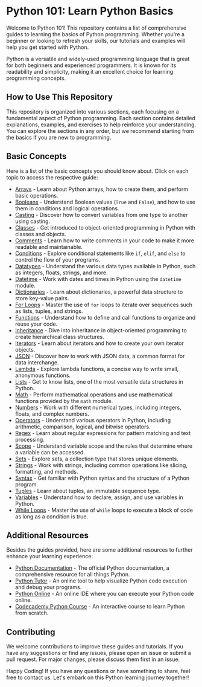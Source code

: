# Python 101: Learn Python Basics

Welcome to Python 101! This repository contains a list of comprehensive guides to learning the basics of Python programming. Whether you're a beginner or looking to refresh your skills, our tutorials and examples will help you get started with Python.

Python is a versatile and widely-used programming language that is great for both beginners and experienced programmers. It is known for its readability and simplicity, making it an excellent choice for learning programming concepts.

## How to Use This Repository

This repository is organized into various sections, each focusing on a fundamental aspect of Python programming. Each section contains detailed explanations, examples, and exercises to help reinforce your understanding. You can explore the sections in any order, but we recommend starting from the basics if you are new to programming.

## Basic Concepts

Here is a list of the basic concepts you should know about. Click on each topic to access the respective guide:

* [Arrays](https://github.com/python-online/python-101/tree/main/arrays) - Learn about Python arrays, how to create them, and perform basic operations.
* [Booleans](https://github.com/python-online/python-101/tree/main/booleans) - Understand Boolean values (`True` and `False`), and how to use them in conditions and logical operations.
* [Casting](https://github.com/python-online/python-101/tree/main/casting) - Discover how to convert variables from one type to another using casting.
* [Classes](https://github.com/python-online/python-101/tree/main/classes) - Get introduced to object-oriented programming in Python with classes and objects.
* [Comments](https://github.com/python-online/python-101/tree/main/comments) - Learn how to write comments in your code to make it more readable and maintainable.
* [Conditions](https://github.com/python-online/python-101/tree/main/conditions) - Explore conditional statements like `if`, `elif`, and `else` to control the flow of your programs.
* [Datatypes](https://github.com/python-online/python-101/tree/main/datatypes) - Understand the various data types available in Python, such as integers, floats, strings, and more.
* [Datetime](https://github.com/python-online/python-101/tree/main/datetime) - Work with dates and times in Python using the `datetime` module.
* [Dictionaries](https://github.com/python-online/python-101/tree/main/dictionaries) - Learn about dictionaries, a powerful data structure to store key-value pairs.
* [For Loops](https://github.com/python-online/python-101/tree/main/for-loops) - Master the use of `for` loops to iterate over sequences such as lists, tuples, and strings.
* [Functions](https://github.com/python-online/python-101/tree/main/functions) - Understand how to define and call functions to organize and reuse your code.
* [Inheritance](https://github.com/python-online/python-101/tree/main/inheritance) - Dive into inheritance in object-oriented programming to create hierarchical class structures.
* [Iterators](https://github.com/python-online/python-101/tree/main/iterators) - Learn about iterators and how to create your own iterator objects.
* [JSON](https://github.com/python-online/python-101/tree/main/json) - Discover how to work with JSON data, a common format for data interchange.
* [Lambda](https://github.com/python-online/python-101/tree/main/lambda) - Explore lambda functions, a concise way to write small, anonymous functions.
* [Lists](https://github.com/python-online/python-101/tree/main/lists) - Get to know lists, one of the most versatile data structures in Python.
* [Math](https://github.com/python-online/python-101/tree/main/math) - Perform mathematical operations and use mathematical functions provided by the `math` module.
* [Numbers](https://github.com/python-online/python-101/tree/main/numbers) - Work with different numerical types, including integers, floats, and complex numbers.
* [Operators](https://github.com/python-online/python-101/tree/main/operators) - Understand various operators in Python, including arithmetic, comparison, logical, and bitwise operators.
* [Regex](https://github.com/python-online/python-101/tree/main/regex) - Learn about regular expressions for pattern matching and text processing.
* [Scope](https://github.com/python-online/python-101/tree/main/scope) - Understand variable scope and the rules that determine where a variable can be accessed.
* [Sets](https://github.com/python-online/python-101/tree/main/sets) - Explore sets, a collection type that stores unique elements.
* [Strings](https://github.com/python-online/python-101/tree/main/strings) - Work with strings, including common operations like slicing, formatting, and methods.
* [Syntax](https://github.com/python-online/python-101/tree/main/syntax) - Get familiar with Python syntax and the structure of a Python program.
* [Tuples](https://github.com/python-online/python-101/tree/main/tuples) - Learn about tuples, an immutable sequence type.
* [Variables](https://github.com/python-online/python-101/tree/main/variables) - Understand how to declare, assign, and use variables in Python.
* [While Loops](https://github.com/python-online/python-101/tree/main/while-loops) - Master the use of `while` loops to execute a block of code as long as a condition is true.

## Additional Resources

Besides the guides provided, here are some additional resources to further enhance your learning experience:

* [Python Documentation](https://docs.python.org/3/) - The official Python documentation, a comprehensive resource for all things Python.
* [Python Tutor](http://pythontutor.com/) - An online tool to help visualize Python code execution and debug your programs.
* [Python Online](http://https://pythononline.net/) - An online IDE where you can execute your Python code online.
* [Codecademy Python Course](https://www.codecademy.com/learn/learn-python-3) - An interactive course to learn Python from scratch.

## Contributing

We welcome contributions to improve these guides and tutorials. If you have any suggestions or find any issues, please open an issue or submit a pull request. For major changes, please discuss them first in an issue.

Happy Coding! If you have any questions or have something to share, feel free to contact us. Let's embark on this Python learning journey together!
